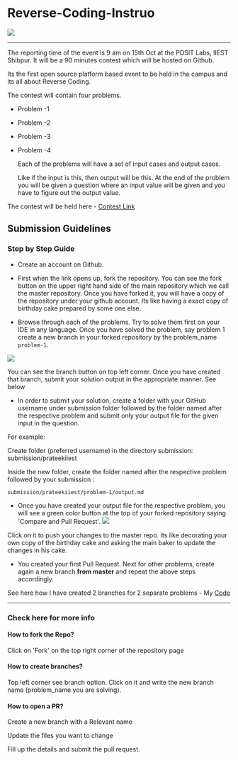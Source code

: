 # Reverse-Coding-Instruo


![](https://raw.githubusercontent.com/Shibpur-Open-Source-Community/Reverse-Coding-Instruo/master/reverse%20coding-01.png)



-----------------------------------------------------------------------

The reporting time of the event is 9 am on 15th Oct at the PDSIT Labs, IIEST Shibpur. It will be a 90 minutes contest which will be hosted on Github. 

Its the first open source platform based event to be held in the campus and its all about Reverse Coding. 


The contest will contain four problems. 


* Problem -1
* Problem -2
* Problem -3
* Problem -4

  Each of the problems will have a set of input cases and output cases. 
  
  Like if the input is this, then output will be this. 
  At the end of the problem you will be given a question where an input value will be given and you have to figure out the output value.


The contest will be held here - [Contest Link](https://github.com/prateekiiest/Reverse-Coding)

## Submission Guidelines

### Step by Step Guide

* Create an account on Github.

* First when the link opens up, fork the repository. You can see the fork button on the upper right hand side of the main repository   which we call the master repository. Once you have forked it, you will have a copy of the repository under your github account. Its like having a exact copy of  birthday cake prepared by some one else.

* Browse through each of the problems. Try to solve them first on your IDE in any language. Once you have solved the problem, say problem 1 create a new branch in your forked repository by the problem_name `problem-1`. 

![](https://raw.githubusercontent.com/Shibpur-Open-Source-Community/Reverse-Coding-Instruo/master/Screenshot%202017-10-13%2008.20.05%20(2).png)

You can see the branch button on top left corner. Once you have created that branch, submit your solution output in the appropriate manner. See below

* In order to submit your solution, create a folder with your GitHub username under submission folder followed by the folder named after the respective problem and submit only your output file for the given input in the question.

For example:

Create folder (preferred username) in the directory submission: submission/prateekiiest

Inside the new folder, create the folder named after the respective problem followed by your submission : 

`submission/prateekiiest/problem-1/output.md`



* Once you have created your output file for the respective problem, you will see a green color button at the top of your forked repository saying 'Compare and Pull Request'.
![](https://raw.githubusercontent.com/Shibpur-Open-Source-Community/Reverse-Coding-Instruo/master/Screenshot%202017-10-13%2008.20.05%20(3).png)

Click on it to push your changes to the master repo. Its like decorating your own copy of the birthday cake and asking the main baker to update the changes in his cake.

* You created your first Pull Request. Next for other problems, create again a new branch **from master** and repeat the above steps accordingly.


See here how I have created 2 branches for 2 separate problems - My [Code](https://github.com/prateekiiest/Reverse-Coding-Instruo/tree/master)

------------------------------------------

###  Check here for more info

#### How to fork the Repo?

Click on 'Fork' on the top right corner of the repository page

#### How to create branches?

Top left corner see branch option. Click on it and write the new branch name (problem_name you are solving).

#### How to open a PR?

Create a new branch with a Relevant name

Update the files you want to change

Fill up the details and submit the pull request. 


